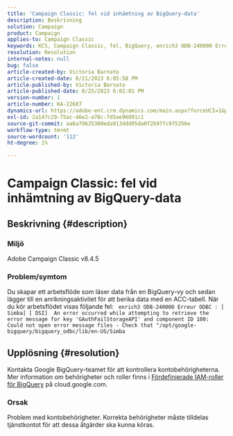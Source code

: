 ```yaml
---
title: 'Campaign Classic: fel vid inhämtning av BigQuery-data'
description: Beskrivning
solution: Campaign
product: Campaign
applies-to: Campaign Classic
keywords: KCS, Campaign Classic, fel, BigQuery, enrich3 ODB-240000 Erreur ODBC
resolution: Resolution
internal-notes: null
bug: false
article-created-by: Victoria Barnato
article-created-date: 8/21/2023 6:05:58 PM
article-published-by: Victoria Barnato
article-published-date: 8/25/2023 6:02:01 PM
version-number: 1
article-number: KA-22687
dynamics-url: https://adobe-ent.crm.dynamics.com/main.aspx?forceUCI=1&pagetype=entityrecord&etn=knowledgearticle&id=7d771c5f-4d40-ee11-bdf3-6045bd0065b6
exl-id: 2a147c29-75ac-46e2-a78c-7d5ae96091c1
source-git-commit: aa6a79635380eda913ddd95da0f2b97fc975356e
workflow-type: tm+mt
source-wordcount: '112'
ht-degree: 1%

---
```


# Campaign Classic: fel vid inhämtning av BigQuery-data

## Beskrivning {#description}


### Miljö

Adobe Campaign Classic v8.4.5



### Problem/symtom

Du skapar ett arbetsflöde som läser data från en BigQuery-vy och sedan lägger till en anrikningsaktivitet för att berika data med en ACC-tabell. När du kör arbetsflödet visas följande fel:  
`enrich3 ODB-240000 Erreur ODBC : [ Simba] [ DSI]  An error occurred while attempting to retrieve the error message for key 'GAuthFailStorageAPI' and component ID 100: Could not open error message files - Check that "/opt/google-bigquery/bigquery_odbc/lib/en-US/Simba`


## Upplösning {#resolution}


Kontakta Google BigQuery-teamet för att kontrollera kontobehörigheterna. Mer information om behörigheter och roller finns i [Fördefinierade IAM-roller för BigQuery](https://cloud.google.com/bigquery/docs/access-control#bigquery) på cloud.google.com.

### <b>Orsak</b>

Problem med kontobehörigheter. Korrekta behörigheter måste tilldelas tjänstkontot för att dessa åtgärder ska kunna köras.
